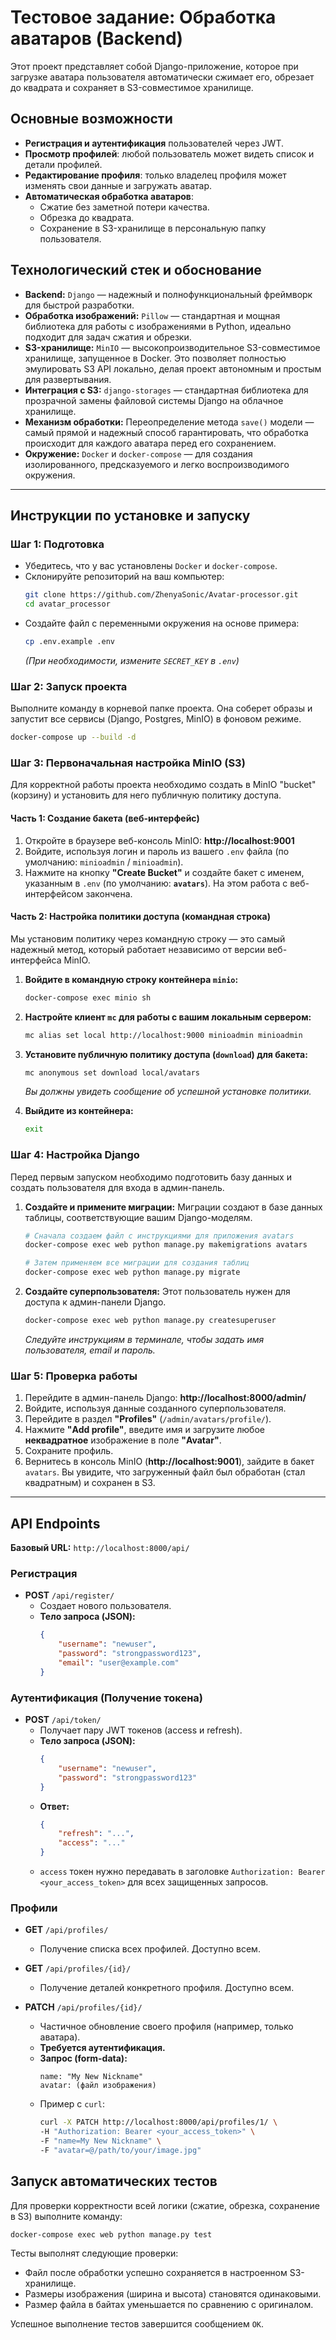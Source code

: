 # Тестовое задание: Обработка аватаров (Backend)

Этот проект представляет собой Django-приложение, которое при загрузке аватара пользователя автоматически сжимает его, обрезает до квадрата и сохраняет в S3-совместимое хранилище.

## Основные возможности

-   **Регистрация и аутентификация** пользователей через JWT.
-   **Просмотр профилей**: любой пользователь может видеть список и детали профилей.
-   **Редактирование профиля**: только владелец профиля может изменять свои данные и загружать аватар.
-   **Автоматическая обработка аватаров**:
    -   Сжатие без заметной потери качества.
    -   Обрезка до квадрата.
    -   Сохранение в S3-хранилище в персональную папку пользователя.

## Технологический стек и обоснование

-   **Backend:** `Django` — надежный и полнофункциональный фреймворк для быстрой разработки.
-   **Обработка изображений:** `Pillow` — стандартная и мощная библиотека для работы с изображениями в Python, идеально подходит для задач сжатия и обрезки.
-   **S3-хранилище:** `MinIO` — высокопроизводительное S3-совместимое хранилище, запущенное в Docker. Это позволяет полностью эмулировать S3 API локально, делая проект автономным и простым для развертывания.
-   **Интеграция с S3:** `django-storages` — стандартная библиотека для прозрачной замены файловой системы Django на облачное хранилище.
-   **Механизм обработки:** Переопределение метода `save()` модели — самый прямой и надежный способ гарантировать, что обработка происходит для каждого аватара перед его сохранением.
-   **Окружение:** `Docker` и `docker-compose` — для создания изолированного, предсказуемого и легко воспроизводимого окружения.

---

## Инструкции по установке и запуску

### Шаг 1: Подготовка

-   Убедитесь, что у вас установлены `Docker` и `docker-compose`.
-   Склонируйте репозиторий на ваш компьютер:
    ```bash
    git clone https://github.com/ZhenyaSonic/Avatar-processor.git
    cd avatar_processor
    ```
-   Создайте файл с переменными окружения на основе примера:
    ```bash
    cp .env.example .env
    ```
    *(При необходимости, измените `SECRET_KEY` в `.env`)*

### Шаг 2: Запуск проекта

Выполните команду в корневой папке проекта. Она соберет образы и запустит все сервисы (Django, Postgres, MinIO) в фоновом режиме.

```bash
docker-compose up --build -d
```

### Шаг 3: Первоначальная настройка MinIO (S3)

Для корректной работы проекта необходимо создать в MinIO "bucket" (корзину) и установить для него публичную политику доступа.

#### Часть 1: Создание бакета (веб-интерфейс)

1.  Откройте в браузере веб-консоль MinIO: **http://localhost:9001**
2.  Войдите, используя логин и пароль из вашего `.env` файла (по умолчанию: `minioadmin` / `minioadmin`).
3.  Нажмите на кнопку **"Create Bucket"** и создайте бакет с именем, указанным в `.env` (по умолчанию: **`avatars`**). На этом работа с веб-интерфейсом закончена.

#### Часть 2: Настройка политики доступа (командная строка)

Мы установим политику через командную строку — это самый надежный метод, который работает независимо от версии веб-интерфейса MinIO.

1.  **Войдите в командную строку контейнера `minio`:**
    ```bash
    docker-compose exec minio sh
    ```

2.  **Настройте клиент `mc` для работы с вашим локальным сервером:**
    ```sh
    mc alias set local http://localhost:9000 minioadmin minioadmin
    ```

3.  **Установите публичную политику доступа (`download`) для бакета:**
    ```sh
    mc anonymous set download local/avatars
    ```
    *Вы должны увидеть сообщение об успешной установке политики.*

4.  **Выйдите из контейнера:**
    ```bash
    exit
    ```

### Шаг 4: Настройка Django

Перед первым запуском необходимо подготовить базу данных и создать пользователя для входа в админ-панель.

1.  **Создайте и примените миграции:**
    Миграции создают в базе данных таблицы, соответствующие вашим Django-моделям.

    ```bash
    # Сначала создаем файл с инструкциями для приложения avatars
    docker-compose exec web python manage.py makemigrations avatars

    # Затем применяем все миграции для создания таблиц
    docker-compose exec web python manage.py migrate
    ```

2.  **Создайте суперпользователя:**
    Этот пользователь нужен для доступа к админ-панели Django.

    ```bash
    docker-compose exec web python manage.py createsuperuser
    ```
    *Следуйте инструкциям в терминале, чтобы задать имя пользователя, email и пароль.*

### Шаг 5: Проверка работы

1.  Перейдите в админ-панель Django: **http://localhost:8000/admin/**
2.  Войдите, используя данные созданного суперпользователя.
3.  Перейдите в раздел **"Profiles"** (`/admin/avatars/profile/`).
4.  Нажмите **"Add profile"**, введите имя и загрузите любое **неквадратное** изображение в поле **"Avatar"**.
5.  Сохраните профиль.
6.  Вернитесь в консоль MinIO (**http://localhost:9001**), зайдите в бакет `avatars`. Вы увидите, что загруженный файл был обработан (стал квадратным) и сохранен в S3.

---

## API Endpoints

**Базовый URL:** `http://localhost:8000/api/`

### Регистрация

-   **POST** `/api/register/`
    -   Создает нового пользователя.
    -   **Тело запроса (JSON):**
        ```json
        {
            "username": "newuser",
            "password": "strongpassword123",
            "email": "user@example.com"
        }
        ```

### Аутентификация (Получение токена)

-   **POST** `/api/token/`
    -   Получает пару JWT токенов (access и refresh).
    -   **Тело запроса (JSON):**
        ```json
        {
            "username": "newuser",
            "password": "strongpassword123"
        }
        ```
    -   **Ответ:**
        ```json
        {
            "refresh": "...",
            "access": "..."
        }
        ```
    -   `access` токен нужно передавать в заголовке `Authorization: Bearer <your_access_token>` для всех защищенных запросов.

### Профили

-   **GET** `/api/profiles/`
    -   Получение списка всех профилей. Доступно всем.

-   **GET** `/api/profiles/{id}/`
    -   Получение деталей конкретного профиля. Доступно всем.

-   **PATCH** `/api/profiles/{id}/`
    -   Частичное обновление своего профиля (например, только аватара).
    -   **Требуется аутентификация.**
    -   **Запрос (form-data):**
        ```
        name: "My New Nickname"
        avatar: (файл изображения)
        ```
    -   Пример с `curl`:
        ```bash
        curl -X PATCH http://localhost:8000/api/profiles/1/ \
        -H "Authorization: Bearer <your_access_token>" \
        -F "name=My New Nickname" \
        -F "avatar=@/path/to/your/image.jpg"
        ```

## Запуск автоматических тестов

Для проверки корректности всей логики (сжатие, обрезка, сохранение в S3) выполните команду:

```bash
docker-compose exec web python manage.py test
```

Тесты выполнят следующие проверки:
-   Файл после обработки успешно сохраняется в настроенном S3-хранилище.
-   Размеры изображения (ширина и высота) становятся одинаковыми.
-   Размер файла в байтах уменьшается по сравнению с оригиналом.

Успешное выполнение тестов завершится сообщением `OK`.
